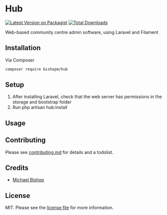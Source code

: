 # Hub

[![Latest Version on Packagist][ico-version]][link-packagist]
[![Total Downloads][ico-downloads]][link-downloads]

Web-based community centre admin software, using Laravel and Filament

## Installation

Via Composer

```bash
composer require bishopm/hub
```

## Setup

1. After installing Laravel, check that the web server has permissions in the storage and bootstrap folder
2. Run php artisan hub:install

## Usage


## Contributing

Please see [contributing.md](contributing.md) for details and a todolist.

## Credits

- [Michael Bishop][link-author]

## License

MIT. Please see the [license file](license.md) for more information.

[ico-version]: https://img.shields.io/packagist/v/bishopm/hub.svg?style=flat-square
[ico-downloads]: https://img.shields.io/packagist/dt/bishopm/hub.svg?style=flat-square
[ico-travis]: https://img.shields.io/travis/bishopm/hub/master.svg?style=flat-square
[ico-styleci]: https://styleci.io/repos/12345678/shield

[link-packagist]: https://packagist.org/packages/bishopm/hub
[link-downloads]: https://packagist.org/packages/bishopm/hub
[link-travis]: https://travis-ci.org/bishopm/hub
[link-styleci]: https://styleci.io/repos/12345678
[link-author]: https://github.com/bishopm
[link-contributors]: ../../contributors
